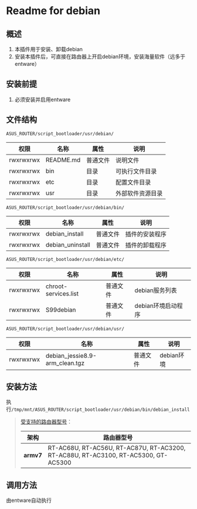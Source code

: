 # Readme for debian

## 概述

1. 本插件用于安装、卸载debian
2. 安装本插件后，可直接在路由器上开启debian环境，安装海量软件（远多于entware）

## 安装前提

1. 必须安装并启用entware

## 文件结构

`ASUS_ROUTER/script_bootloader/usr/debian/`

| 权限      | 名称      | 属性     | 说明             |
| --------- | --------- | -------- | ---------------- |
| rwxrwxrwx | README.md | 普通文件 | 说明文件         |
| rwxrwxrwx | bin       | 目录     | 可执行文件目录   |
| rwxrwxrwx | etc       | 目录     | 配置文件目录     |
| rwxrwxrwx | usr       | 目录     | 外部软件资源目录 |

`ASUS_ROUTER/script_bootloader/usr/debian/bin/`

| 权限      | 名称             | 属性     | 说明           |
| --------- | ---------------- | -------- | -------------- |
| rwxrwxrwx | debian_install   | 普通文件 | 插件的安装程序 |
| rwxrwxrwx | debian_uninstall | 普通文件 | 插件的卸载程序 |

`ASUS_ROUTER/script_bootloader/usr/debian/etc/`

| 权限      | 名称                 | 属性     | 说明               |
| --------- | -------------------- | -------- | ------------------ |
| rwxrwxrwx | chroot-services.list | 普通文件 | debian服务列表     |
| rwxrwxrwx | S99debian            | 普通文件 | debian环境启动程序 |

`ASUS_ROUTER/script_bootloader/usr/debian/usr/`

| 权限      | 名称                           | 属性     | 说明       |
| --------- | ------------------------------ | -------- | ---------- |
| rwxrwxrwx | debian_jessie8.9-arm_clean.tgz | 普通文件 | debian环境 |

## 安装方法

执行`/tmp/mnt/ASUS_ROUTER/script_bootloader/usr/debian/bin/debian_install`

   > [受支持的路由器型号](https://github.com/Entware/Entware/wiki/Install-on-Asus-stock-firmware)：
   >
   > | 架构      | 路由器型号                                                                         |
   > | --------- | ---------------------------------------------------------------------------------- |
   > | **armv7** | RT-AC68U, RT-AC56U, RT-AC87U, RT-AC3200, RT-AC88U, RT-AC3100, RT-AC5300, GT-AC5300 |

## 调用方法

由entware自动执行